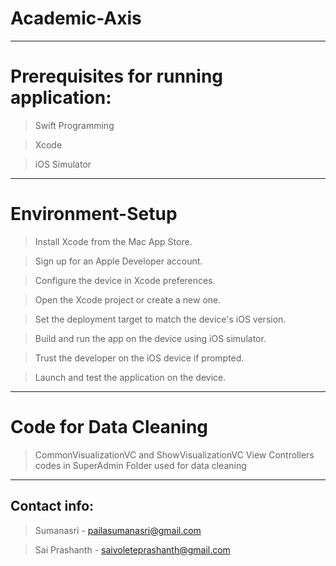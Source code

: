 # Academic-Axis
-----
# Prerequisites for running application:
>	Swift Programming

>	Xcode 

>	iOS Simulator
_____
# Environment-Setup
>	Install Xcode from the Mac App Store.

>	Sign up for an Apple Developer account.

>	Configure the device in Xcode preferences.

>	Open the Xcode project or create a new one.

>	Set the deployment target to match the device's iOS version.

>	Build and run the app on the device using iOS simulator.

>	Trust the developer on the iOS device if prompted.

>	Launch and test the application on the device.
_____
# Code for Data Cleaning
> CommonVisualizationVC and ShowVisualizationVC View Controllers codes in SuperAdmin Folder used for data cleaning
------
## Contact info: 

> Sumanasri - pailasumanasri@gmail.com

> Sai Prashanth - saivoleteprashanth@gmail.com
